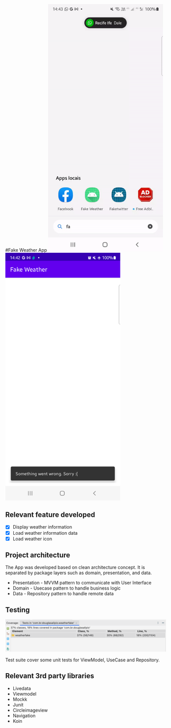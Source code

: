 #Fake Weather App
<img src ="https://github.com/douglasalipio/fake_weather/blob/main/fake_weather.gif"  width="360"/>&nbsp;&nbsp;
<img src ="https://github.com/douglasalipio/fake_weather/blob/main/Screenshot_20221127_144247.png" width="360" />&nbsp;&nbsp;

## Relevant feature developed

- [x] Display weather information
- [x] Load weather information data
- [x] Load weather icon

## Project architecture

The App was developed based on clean architecture concept. It is separated by package layers such as
domain, presentation, and data.

* Presentation - MVVM pattern to communicate with User Interface
* Domain - Usecase pattern to handle business logic
* Data - Repository pattern to handle remote data


## Testing
<img src ="https://github.com/douglasalipio/fake_weather/blob/main/coverage_image.png"/>

Test suite cover some unit tests for ViewModel, UseCase and Repository. 

## Relevant 3rd party libraries

* Livedata
* Viewmodel
* Mockk
* Junit
* Circleimageview
* Navigation
* Koin
